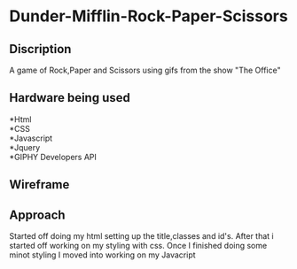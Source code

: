 # Dunder-Mifflin-Rock-Paper-Scissors
## Discription
A game of Rock,Paper and Scissors using gifs from the show "The Office"

## Hardware being used
*Html<br>
*CSS<br>
*Javascript<br>
*Jquery<br>
*GIPHY Developers API

## Wireframe

## Approach

Started off doing my html setting up the title,classes and id's. After that i started off working on my styling with css. Once I finished doing some minot styling I moved into working on my Javacript  

